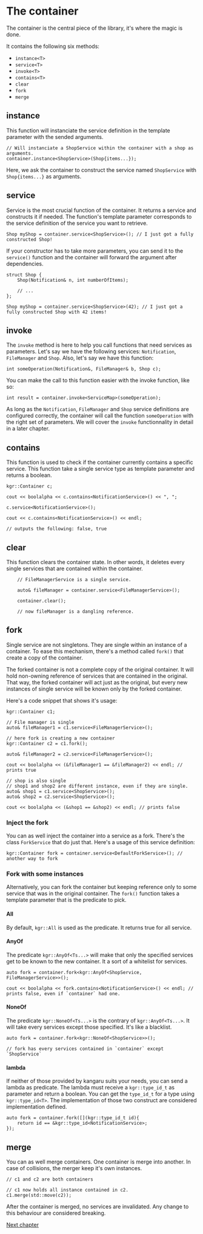 The container
=============

The container is the central piece of the library, it's where the magic is done.

It contains the following six methods:

 * `instance<T>`
 * `service<T>`
 * `invoke<T>`
 * `contains<T>`
 * `clear`
 * `fork`
 * `merge`

## instance
This function will instanciate the service definition in the template parameter with the sended arguments.

    // Will instanciate a ShopService within the container with a shop as arguments.
    container.instance<ShopService>(Shop{items...});

Here, we ask the container to construct the service named `ShopService` with `Shop{items...}` as arguments.

## service
Service is the most crucial function of the container. It returns a service and constructs it if needed.
The function's template parameter corresponds to the service definition of the service you want to retrieve.

    Shop myShop = container.service<ShopService>(); // I just got a fully constructed Shop!
        
If your constructor has to take more parameters, you can send it to the `service()` function and the container will forward the argument after dependencies.

    struct Shop {
        Shop(Notification& n, int numberOfItems);
        
        // ...
    };
    
    Shop myShop = container.service<ShopService>(42); // I just got a fully constructed Shop with 42 items!

## invoke
The `invoke` method is here to help you call functions that need services as parameters.
Let's say we have the following services: `Notification`, `FileManager` and `Shop`.
Also, let's say we have this function:

    int someOperation(Notification&, FileManager& b, Shop c);

You can make the call to this function easier with the invoke function, like so:

    int result = container.invoke<ServiceMap>(someOperation);

As long as the `Notification`, `FileManager` and `Shop` service definitions are configured correctly, the container will call the function `someOperation` with the right set of parameters.
We will cover the `invoke` functionnality in detail in a later chapter.

## contains

This function is used to check if the container currently contains a specific service.
This function take a single service type as template parameter and returns a boolean.

    kgr::Container c;

    cout << boolalpha << c.contains<NotificationService>() << ", ";

    c.service<NotificationService>();

    cout << c.contains<NotificationService>() << endl;

    // outputs the following: false, true

## clear
This function clears the container state. In other words, it deletes every single services that are contained within the container.

        // FileManagerService is a single service.
        
        auto& fileManager = container.service<FileManagerService>();
        
        container.clear();
        
        // now fileManager is a dangling reference.
        
## fork
Single service are not singletons. They are single within an instance of a container.
To ease this mechanism, there's a method called `fork()` that create a copy of the container.

The forked container is not a complete copy of the original container. It will hold non-owning reference of services that are contained in the original.
That way, the forked container will act just as the original, but every new instances of single service will be known only by the forked container.

Here's a code snippet that shows it's usage:

    kgr::Container c1;
    
    // File manager is single
    auto& fileManager1 = c1.service<FileManagerService>();
    
    // here fork is creating a new container
    kgr::Container c2 = c1.fork();
    
    auto& fileManager2 = c2.service<FileManagerService>();
    
    cout << boolalpha << (&fileManager1 == &fileManager2) << endl; // prints true
    
    // shop is also single
    // shop1 and shop2 are different instance, even if they are single.
    auto& shop1 = c1.service<ShopService>();
    auto& shop2 = c2.service<ShopService>();
    
    cout << boolalpha << (&shop1 == &shop2) << endl; // prints false
    
### Inject the fork
You can as well inject the container into a service as a fork. There's the class `ForkService` that do just that.
Here's a usage of this service definition:

    kgr::Container fork = container.service<DefaultForkService>(); // another way to fork

### Fork with some instances

Alternatively, you can fork the container but keeping reference only to some service that was in the original container.
The `fork()` function takes a template parameter that is the predicate to pick.

#### All

By default, `kgr::All` is used as the predicate. It returns true for all service.

#### AnyOf

The predicate `kgr::AnyOf<Ts...>` will make that only the specified services get to be known to the new container. It a sort of a whitelist for services.

    auto fork = container.fork<kgr::AnyOf<ShopService, FileManagerService>>();

    cout << boolalpha << fork.contains<NotificationService>() << endl; // prints false, even if `container` had one.

#### NoneOf

The predicate `kgr::NoneOf<Ts...>` is the contrary of `kgr::AnyOf<Ts...>`. It will take every services except those specified. It's like a blacklist.

    auto fork = container.fork<kgr::NoneOf<ShopService>>();

    // fork has every services contained in `container` except `ShopService`

#### lambda

If neither of those provided by kangaru suits your needs, you can send a lambda as predicate.
The lambda must receive a `kgr::type_id_t` as parameter and return a boolean. You can get the `type_id_t` for a type using `kgr::type_id<T>`.
The implementation of those two construct are considered implementation defined.

    auto fork = container.fork([](kgr::type_id_t id){
        return id == &kgr::type_id<NotificationService>;
    });

## merge
You can as well merge containers. One container is merge into another. In case of collisions, the merger keep it's own instances.

    // c1 and c2 are both containers
    
    // c1 now holds all instance contained in c2.
    c1.merge(std::move(c2));
    
After the container is merged, no services are invalidated. Any change to this behaviour are considered breaking.
 
[Next chapter](section3_override.md)

